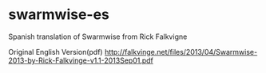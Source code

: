 swarmwise-es
============

Spanish translation of Swarmwise from Rick Falkvigne

Original English Version(pdf)
http://falkvinge.net/files/2013/04/Swarmwise-2013-by-Rick-Falkvinge-v1.1-2013Sep01.pdf
